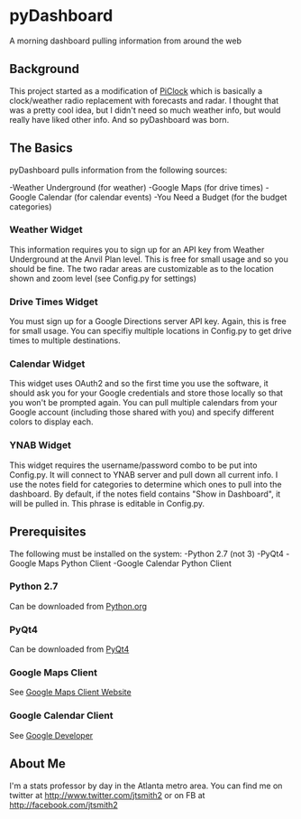 # pyDashboard
A morning dashboard pulling information from around the web

## Background

This project started as a modification of [PiClock](http://www.github.com/n0bel/piClock) which is basically a clock/weather
radio replacement with forecasts and radar.  I thought that was a pretty cool idea, but I didn\'t need so much weather info, but
would really have liked other info.  And so pyDashboard was born.  

## The Basics

pyDashboard pulls information from the following sources:

-Weather Underground (for weather)
-Google Maps (for drive times)
-Google Calendar (for calendar events)
-You Need a Budget (for the budget categories)

### Weather Widget

This information requires you to sign up for an API key from Weather Underground at the Anvil Plan level.  This is free for
small usage and so you should be fine. The two radar areas are customizable as to the location shown and zoom level (see 
Config.py for settings)

### Drive Times Widget

You must sign up for a Google Directions server API key.  Again, this is free for small usage.  You can specifiy multiple
locations in Config.py to get drive times to multiple destinations.

### Calendar Widget

This widget uses OAuth2 and so the first time you use the software, it should ask you for your Google credentials and store
those locally so that you won\'t be prompted again.  You can pull multiple calendars from your Google account (including those
shared with you) and specify different colors to display each.

### YNAB Widget

This widget requires the username/password combo to be put into Config.py.  It will connect to YNAB server and pull down all 
current info.  I use the notes field for categories to determine which ones to pull into the dashboard.  By default, if the
notes field contains "Show in Dashboard", it will be pulled in.  This phrase is editable in Config.py.

## Prerequisites

The following must be installed on the system:
-Python 2.7 (not 3)
-PyQt4
-Google Maps Python Client
-Google Calendar Python Client

### Python 2.7

Can be downloaded from [Python.org](https://www.python.org/download/releases/2.7/)

### PyQt4

Can be downloaded from [PyQt4](https://www.riverbankcomputing.com/software/pyqt/download)

### Google Maps Client

See [Google Maps Client Website](https://github.com/googlemaps/google-maps-services-python)

### Google Calendar Client

See [Google Developer](https://developers.google.com/google-apps/calendar/quickstart/python)

## About Me

I\'m a stats professor by day in the Atlanta metro area.  You can find me on twitter 
at http://www.twitter.com/jtsmith2 or on FB at http://facebook.com/jtsmith2
